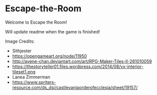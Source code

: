 # Escape-the-Room

Welcome to Escape the Room!

Will update readme when the game is finished!

Image Credits:

- Sithjester
- https://opengameart.org/node/11950
- http://ayene-chan.deviantart.com/art/RPG-Maker-Tiles-II-261010059
- https://thestoryteller01.files.wordpress.com/2014/08/vx-interior-tileset1.png
- Lanea Zimmerman
- https://www.spriters-resource.com/ds_dsi/castlevaniaorderofecclesia/sheet/19157/
